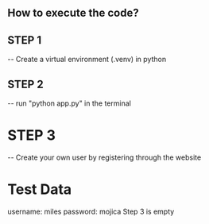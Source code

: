 ## How to execute the code?

## STEP 1
-- Create a virtual environment (.venv) in python

## STEP 2
-- run "python app.py" in the terminal

# STEP 3
-- Create your own user by registering through the website

# Test Data
username: miles
password: mojica
 Step 3 is empty